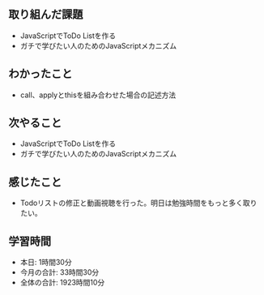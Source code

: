 ## 取り組んだ課題
- JavaScriptでToDo Listを作る
- ガチで学びたい人のためのJavaScriptメカニズム
## わかったこと
- call、applyとthisを組み合わせた場合の記述方法
## 次やること
- JavaScriptでToDo Listを作る
- ガチで学びたい人のためのJavaScriptメカニズム
## 感じたこと
- Todoリストの修正と動画視聴を行った。明日は勉強時間をもっと多く取りたい。
## 学習時間
- 本日: 1時間30分
- 今月の合計: 33時間30分
- 全体の合計: 1923時間10分
